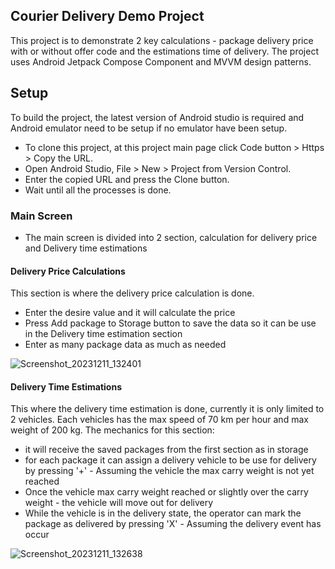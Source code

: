 ## Courier Delivery Demo Project
This project is to demonstrate 2 key calculations - package delivery price with or without offer code and the estimations time of delivery. The project uses Android Jetpack Compose Component and MVVM design patterns.

## Setup
To build the project, the latest version of Android studio is required and Android emulator need to be setup if no emulator have been setup. 
- To clone this project, at this project main page click Code button > Https > Copy the URL.
- Open Android Studio, File > New > Project from Version Control.
- Enter the copied URL and press the Clone button.
- Wait until all the processes is done.

### Main Screen
- The main screen is divided into 2 section, calculation for delivery price and Delivery time estimations

#### Delivery Price Calculations
This section is where the delivery price calculation is done. 
- Enter the desire value and it will calculate the price
- Press Add package to Storage button to save the data so it can be use in the Delivery time estimation section
- Enter as many package data as much as needed
  
![Screenshot_20231211_132401](https://github.com/Jengking/Delivery-Express-Calculator/assets/18139943/88b23839-b169-4008-ab0f-38ec7297a210)


#### Delivery Time Estimations
This where the delivery time estimation is done, currently it is only limited to 2 vehicles. Each vehicles has the max speed of 70 km per hour and max weight of 200 kg.
The mechanics for this section:
 - it will receive the saved packages from the first section as in storage
 - for each package it can assign a delivery vehicle to be use for delivery by pressing '+' - Assuming the vehicle the max carry weight is not yet reached
 - Once the vehicle max carry weight reached or slightly over the carry weight - the vehicle will move out for delivery
 - While the vehicle is in the delivery state, the operator can mark the package as delivered by pressing 'X' - Assuming the delivery event has occur
   
![Screenshot_20231211_132638](https://github.com/Jengking/Delivery-Express-Calculator/assets/18139943/4e1d69d3-c48d-4bd8-a1bc-b01781aa169e)


